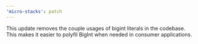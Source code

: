 ```yaml
---
'micro-stacks': patch
---
```


This update removes the couple usages of bigint literals in the codebase. This makes it easier to polyfil BigInt when needed in consumer applications.
